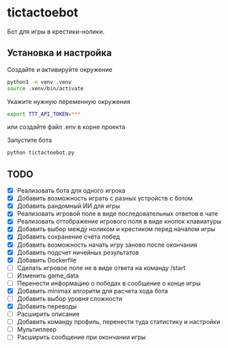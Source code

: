 # tictactoebot

Бот для игры в крестики-нолики.

## Установка и настройка

Создайте и активируйте окружение
```sh
python3 -m venv .venv
source .venv/bin/activate
```

Укажите нужную переменную окружения
```sh
export TTT_API_TOKEN=***
```
или создайте файл .env в корне проекта

Запустите бота
```sh
python tictactoebot.py
```

## TODO

- [x] Реализовать бота для одного игрока
- [x] Добавить возможность играть с разных устройств с ботом
- [x] Добавить рандомный ИИ для игры
- [x] Реализовать игровой поле в виде последовательных ответов в чате
- [x] Реализовать оттображение игрового поля в виде кнопок клавиатуры
- [x] Добавить выбор между ноликом и крестиком перед началом игры
- [x] Добавить сохранение счёта побед
- [x] Добавить возможность начать игру заново после окончания
- [x] Добавить подсчет ничейных результатов
- [x] Добавить Dockerfile
- [ ] Сделать игровое поле не в виде ответа на команду /start
- [ ] Изменить game_data
- [ ] Перенести информацию о победах в сообщение о конце игры
- [x] Добавить minimax алгоритм для расчета хода бота
- [ ] Добавить выбор уровня сложности
- [x] Добавить переводы
- [ ] Расширить описание
- [ ] Добавить команду профиль, перенести туда статистику и настройки
- [ ] Мультиплеер
- [ ] Расширить сообщение при окончании игры 
